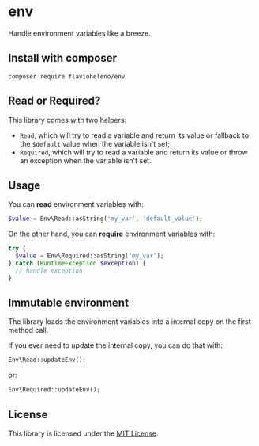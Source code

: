 # env
Handle environment variables like a breeze.

## Install with composer

```shell
composer require flavioheleno/env
```

## Read or Required?

This library comes with two helpers:
 - `Read`, which will try to read a variable and return its value or fallback to the `$default` value when the variable isn't set;
 - `Required`, which will try to read a variable and return its value or throw an exception when the variable isn't set.

## Usage

You can **read** environment variables with:

```php
$value = Env\Read::asString('my_var', 'default_value');
```

On the other hand, you can **require** environment variables with:

```php
try {
  $value = Env\Required::asString('my_var');
} catch (RuntimeException $exception) {
  // handle exception
}
```

## Immutable environment

The library loads the environment variables into a internal copy on the first method call.

If you ever need to update the internal copy, you can do that with:

```php
Env\Read::updateEnv();
```

or:

```php
Env\Required::updateEnv();
```

## License

This library is licensed under the [MIT License](LICENSE).
